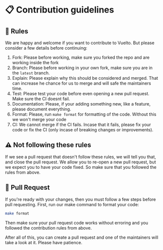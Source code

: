 # 📋 Contribution guidelines

## 📜 Rules
We are happy and welcome if you want to contribute to Vuelto. But please consider a few details before continuing:
1. Fork: Please before working, make sure you forked the repo and are working inside the fork
2. Branch: Please before working in your own fork, make sure you are in the `latest` branch.
3. Explain: Please explain why this should be considered and merged. That can increase he chance for us to merge and will safe the maintainers time.
4. Test: Please test your code before even opening a new pull request. Make sure the CI doesnt fail.
5. Documentation: Please, if your adding something new, like a feature, please document everything.
6. Format: Please, run `make format` for formatting of the code. Without this we won't merge your code
7. CI: We cannot merge if the CI fails. Incase that it fails, please fix your code or fix the CI (only incase of breaking changes or improvements).

## ⚠️  Not following these rules
If we see a pull request that doesn't follow these rules, we will tell you that, and close the pull request.
We allow you to re-open a new pull request, but we expect you to have your code fixed.
So make sure that you followed the rules from above.

## 🔄 Pull Request
If you're ready with your changes, then you must follow a few steps before pull requesting.
First, run our make command to format your code:
```bash
make format
```

Then make sure your pull request code works without erroring and you followed the contribution rules from above.

After all of this, you can create a pull request and one of the maintainers will take a look at it. Please have patience.
